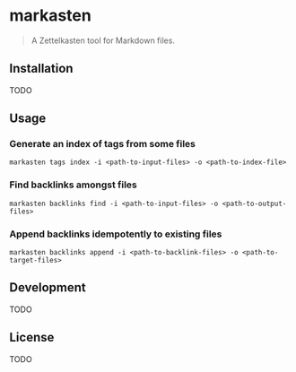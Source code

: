 # markasten
> A Zettelkasten tool for Markdown files.

## Installation
TODO

## Usage
### Generate an index of tags from some files
```
markasten tags index -i <path-to-input-files> -o <path-to-index-file>
```

### Find backlinks amongst files
```
markasten backlinks find -i <path-to-input-files> -o <path-to-output-files>
```

### Append backlinks idempotently to existing files
```
markasten backlinks append -i <path-to-backlink-files> -o <path-to-target-files>
```

## Development
TODO

## License
TODO
